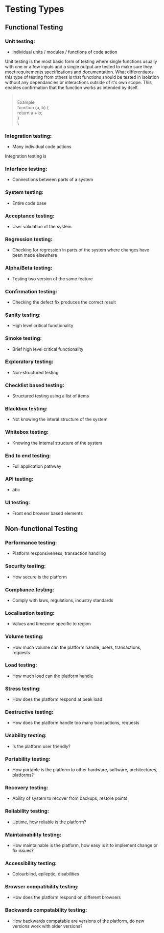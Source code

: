 # Testing Types

## Functional Testing

### Unit testing:
  * Individual units / modules / functions of code action

Unit testing is the most basic form of testing where single functions usually with one or a few inputs and a single output are tested to make sure they meet requirements specifications and documentation. What differentiates this type of testing from others is that functions should be tested in isolation without any dependancies or interactions outside of it's own scope. This enables confirmation that the function works as intended by itself.

>  \
> Example
>  \
> function (a, b) {  \
>  return a + b;  
> }  \
>  \

### Integration testing:
  * Many individual code actions

Integration testing is 

### Interface testing:
  * Connections between parts of a system

### System testing:
  * Entire code base

### Acceptance testing:
  * User validation of the system

### Regression testing:
  * Checking for regression in parts of the system where changes have been made elsewhere

### Alpha/Beta testing: 
  * Testing two version of the same feature

### Confirmation testing:
  * Checking the defect fix produces the correct result

### Sanity testing:
  * High level critical functionality

### Smoke testing: 
  * Brief high level critical functionality

### Exploratory testing:
  * Non-structured testing

### Checklist based testing:
  * Structured testing using a list of items

### Blackbox testing:
  * Not knowing the interal structure of the system

### Whitebox testing:
  * Knowing the internal structure of the system

### End to end testing:
  * Full application pathway

### API testing:
  * abc

### UI testing:
  * Front end browser based elements

## Non-functional Testing

### Performance testing:
  * Platform responsiveness, transaction handling

### Security testing:
  * How secure is the platform

### Compliance testing:
  * Comply with laws, regulations, industry standards

### Localisation testing:
  * Values and timezone specific to region

### Volume testing:
  * How much volume can the platform handle, users, transactions, requests

### Load testing:
  * How much load can the platform handle

### Stress testing:
  * How does the platform respond at peak load

### Destructive testing:
  * How does the platform handle too many transactions, requests

### Usability testing:
  * Is the platform user friendly?

### Portability testing:
  * How portable is the platform to other hardware, software, architectures, platforms?

### Recovery testing:
  * Ability of system to recover from backups, restore points

### Reliability testing:
  * Uptime, how reliable is the platform?

### Maintainability testing:
  * How maintainable is the platform, how easy is it to implement change or fix issues?

### Accessibility testing:
  * Colourblind, epileptic, disabilities

### Browser compatibility testing:
  * How does the platform respond on different browsers

### Backwards compatability testing:
  * How backwards compatable are versions of the platform, do new versions work with older versions?